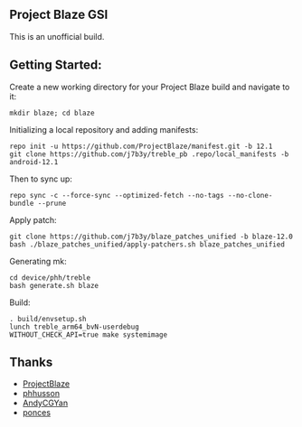 ## Project Blaze GSI  
This is an unofficial build.  

## Getting Started:

Create a new working directory for your Project Blaze build and navigate to it:
```
mkdir blaze; cd blaze
```

Initializing a local repository and adding manifests:
```
repo init -u https://github.com/ProjectBlaze/manifest.git -b 12.1
git clone https://github.com/j7b3y/treble_pb .repo/local_manifests -b android-12.1
```

Then to sync up:
```
repo sync -c --force-sync --optimized-fetch --no-tags --no-clone-bundle --prune
```

Apply patch:
```
git clone https://github.com/j7b3y/blaze_patches_unified -b blaze-12.0
bash ./blaze_patches_unified/apply-patchers.sh blaze_patches_unified

```

Generating mk:
```
cd device/phh/treble
bash generate.sh blaze
```

Build:
```
. build/envsetup.sh
lunch treble_arm64_bvN-userdebug
WITHOUT_CHECK_API=true make systemimage
```  

## Thanks  

- [ProjectBlaze](https://github.com/ProjectBlaze)
- [phhusson](https://github.com/phhusson/)
- [AndyCGYan](https://github.com/AndyCGYan)
- [ponces](https://github.com/ponces/)
